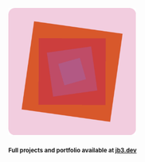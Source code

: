 <a href="https://github.com/jb3/fractal"><img width="256px" src="fractal-20251101-175203.png"/></a>

<sub>**Full projects and portfolio available at [jb3.dev](https://jb3.dev/)**</sub>
